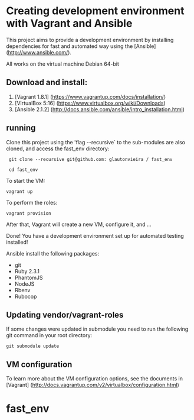 Creating development environment with Vagrant and Ansible
=====================================

This project aims to provide a development environment by installing dependencies for fast and automated way using the [Ansible] (http://www.ansible.com/).

All works on the virtual machine Debian 64-bit

Download and install:
------------
1. [Vagrant 1.8.1] (https://www.vagrantup.com/docs/installation/)
2. [VirtualBox 5:16] (https://www.virtualbox.org/wiki/Downloads)
3. [Ansible 2.1.2] (http://docs.ansible.com/ansible/intro_installation.html)


running
-------

Clone this project using the 'flag --recursive` to the sub-modules are also cloned, and access the fast_env directory:

`` 
git clone --recursive git@github.com: glautonvieira / fast_env
`` 

`` 
cd fast_env
`` 

To start the VM:

``
vagrant up
``

To perform the roles:

``
vagrant provision
``

After that, Vagrant will create a new VM, configure it, and ...

Done! You have a development environment set up for automated testing installed!


Ansible install the following packages:
* git
* Ruby 2.3.1
* PhantomJS
* NodeJS
* Rbenv
* Rubocop


## Updating vendor/vagrant-roles

If some changes were updated in submodule you need to run the following git command in your root directory:

```
git submodule update
```


VM configuration
----------------
To learn more about the VM configuration options, see the documents in [Vagrant] (http://docs.vagrantup.com/v2/virtualbox/configuration.html)
# fast_env
